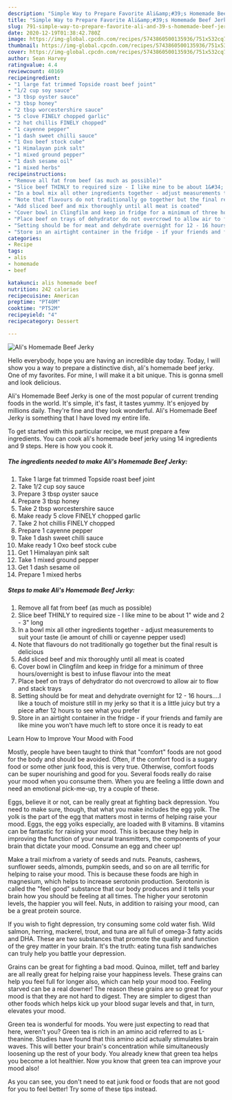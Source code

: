 ```yaml
---
description: "Simple Way to Prepare Favorite Ali&amp;#39;s Homemade Beef Jerky"
title: "Simple Way to Prepare Favorite Ali&amp;#39;s Homemade Beef Jerky"
slug: 791-simple-way-to-prepare-favorite-ali-and-39-s-homemade-beef-jerky
date: 2020-12-19T01:38:42.780Z
image: https://img-global.cpcdn.com/recipes/5743860500135936/751x532cq70/alis-homemade-beef-jerky-recipe-main-photo.jpg
thumbnail: https://img-global.cpcdn.com/recipes/5743860500135936/751x532cq70/alis-homemade-beef-jerky-recipe-main-photo.jpg
cover: https://img-global.cpcdn.com/recipes/5743860500135936/751x532cq70/alis-homemade-beef-jerky-recipe-main-photo.jpg
author: Sean Harvey
ratingvalue: 4.4
reviewcount: 40169
recipeingredient:
- "1 large fat trimmed Topside roast beef joint"
- "1/2 cup soy sauce"
- "3 tbsp oyster sauce"
- "3 tbsp honey"
- "2 tbsp worcestershire sauce"
- "5 clove FINELY chopped garlic"
- "2 hot chillis FINELY chopped"
- "1 cayenne pepper"
- "1 dash sweet chilli sauce"
- "1 Oxo beef stock cube"
- "1 Himalayan pink salt"
- "1 mixed ground pepper"
- "1 dash sesame oil"
- "1 mixed herbs"
recipeinstructions:
- "Remove all fat from beef (as much as possible)"
- "Slice beef THINLY to required size - I like mine to be about 1&#34; wide and 2 - 3&#34; long"
- "In a bowl mix all other ingredients together - adjust measurements to suit your taste (ie amount of chilli or cayenne pepper used)"
- "Note that flavours do not traditionally go together but the final result is delicious"
- "Add sliced beef and mix thoroughly until all meat is coated"
- "Cover bowl in Clingfilm and keep in fridge for a minimum of three hours/overnight is best to infuse flavour into the meat"
- "Place beef on trays of dehydrator do not overcrowd to allow air to flow and stack trays"
- "Setting should be for meat and dehydrate overnight for 12 - 16 hours....I like a touch of moisture still in my jerky so that it is a little juicy but try a piece after 12 hours to see what you prefer"
- "Store in an airtight container in the fridge - if your friends and family are like mine you won&#39;t have much left to store once it is ready to eat"
categories:
- Recipe
tags:
- alis
- homemade
- beef

katakunci: alis homemade beef 
nutrition: 242 calories
recipecuisine: American
preptime: "PT40M"
cooktime: "PT52M"
recipeyield: "4"
recipecategory: Dessert

---
```



![Ali&#39;s Homemade Beef Jerky](https://img-global.cpcdn.com/recipes/5743860500135936/751x532cq70/alis-homemade-beef-jerky-recipe-main-photo.jpg)

Hello everybody, hope you are having an incredible day today. Today, I will show you a way to prepare a distinctive dish, ali&#39;s homemade beef jerky. One of my favorites. For mine, I will make it a bit unique. This is gonna smell and look delicious.

Ali&#39;s Homemade Beef Jerky is one of the most popular of current trending foods in the world. It's simple, it's fast, it tastes yummy. It's enjoyed by millions daily. They're fine and they look wonderful. Ali&#39;s Homemade Beef Jerky is something that I have loved my entire life.




To get started with this particular recipe, we must prepare a few ingredients. You can cook ali&#39;s homemade beef jerky using 14 ingredients and 9 steps. Here is how you cook it.

<!--inarticleads1-->

##### The ingredients needed to make Ali&#39;s Homemade Beef Jerky:

1. Take 1 large fat trimmed Topside roast beef joint
1. Take 1/2 cup soy sauce
1. Prepare 3 tbsp oyster sauce
1. Prepare 3 tbsp honey
1. Take 2 tbsp worcestershire sauce
1. Make ready 5 clove FINELY chopped garlic
1. Take 2 hot chillis FINELY chopped
1. Prepare 1 cayenne pepper
1. Take 1 dash sweet chilli sauce
1. Make ready 1 Oxo beef stock cube
1. Get 1 Himalayan pink salt
1. Take 1 mixed ground pepper
1. Get 1 dash sesame oil
1. Prepare 1 mixed herbs




<!--inarticleads2-->

##### Steps to make Ali&#39;s Homemade Beef Jerky:

1. Remove all fat from beef (as much as possible)
1. Slice beef THINLY to required size - I like mine to be about 1&#34; wide and 2 - 3&#34; long
1. In a bowl mix all other ingredients together - adjust measurements to suit your taste (ie amount of chilli or cayenne pepper used)
1. Note that flavours do not traditionally go together but the final result is delicious
1. Add sliced beef and mix thoroughly until all meat is coated
1. Cover bowl in Clingfilm and keep in fridge for a minimum of three hours/overnight is best to infuse flavour into the meat
1. Place beef on trays of dehydrator do not overcrowd to allow air to flow and stack trays
1. Setting should be for meat and dehydrate overnight for 12 - 16 hours....I like a touch of moisture still in my jerky so that it is a little juicy but try a piece after 12 hours to see what you prefer
1. Store in an airtight container in the fridge - if your friends and family are like mine you won&#39;t have much left to store once it is ready to eat




Learn How to Improve Your Mood with Food


Mostly, people have been taught to think that "comfort" foods are not good for the body and should be avoided. Often, if the comfort food is a sugary food or some other junk food, this is very true. Otherwise, comfort foods can be super nourishing and good for you. Several foods really do raise your mood when you consume them. When you are feeling a little down and need an emotional pick-me-up, try a couple of these.

Eggs, believe it or not, can be really great at fighting back depression. You need to make sure, though, that what you make includes the egg yolk. The yolk is the part of the egg that matters most in terms of helping raise your mood. Eggs, the egg yolks especially, are loaded with B vitamins. B vitamins can be fantastic for raising your mood. This is because they help in improving the function of your neural transmitters, the components of your brain that dictate your mood. Consume an egg and cheer up!

Make a trail mixfrom a variety of seeds and nuts. Peanuts, cashews, sunflower seeds, almonds, pumpkin seeds, and so on are all terrific for helping to raise your mood. This is because these foods are high in magnesium, which helps to increase serotonin production. Serotonin is called the "feel good" substance that our body produces and it tells your brain how you should be feeling at all times. The higher your serotonin levels, the happier you will feel. Nuts, in addition to raising your mood, can be a great protein source.

If you wish to fight depression, try consuming some cold water fish. Wild salmon, herring, mackerel, trout, and tuna are all full of omega-3 fatty acids and DHA. These are two substances that promote the quality and function of the grey matter in your brain. It's the truth: eating tuna fish sandwiches can truly help you battle your depression. 

Grains can be great for fighting a bad mood. Quinoa, millet, teff and barley are all really great for helping raise your happiness levels. These grains can help you feel full for longer also, which can help your mood too. Feeling starved can be a real downer! The reason these grains are so great for your mood is that they are not hard to digest. They are simpler to digest than other foods which helps kick up your blood sugar levels and that, in turn, elevates your mood.

Green tea is wonderful for moods. You were just expecting to read that here, weren't you? Green tea is rich in an amino acid referred to as L-theanine. Studies have found that this amino acid actually stimulates brain waves. This will better your brain's concentration while simultaneously loosening up the rest of your body. You already knew that green tea helps you become a lot healthier. Now you know that green tea can improve your mood also!

As you can see, you don't need to eat junk food or foods that are not good for you to feel better! Try  some  of  these  tips  instead.

